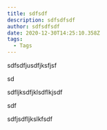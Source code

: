 ```yaml
---
title: sdfsdf
description: sdfsdfsdf
author: sdfsdfsdf
date: 2020-12-30T14:25:10.358Z
tags:
  - Tags
---
```

sdfsdfjusdfjksfjsf

sd

sdfljksdfjklsdflkjsdf

sdf

sdfjsdfljkslkfsdf

![]()